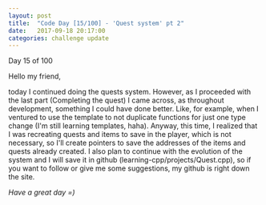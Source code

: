 ```yaml
---
layout: post
title:  "Code Day [15/100] - 'Quest system' pt 2"
date:   2017-09-18 20:17:00
categories: challenge update
---
```


Day 15 of 100

Hello my friend,

today I continued doing the quests system. However, as I proceeded with the last part (Completing the quest) I came across, as throughout development, something I could have done better. Like, for example, when I ventured to use the template to not duplicate functions for just one type change (I'm still learning templates, haha). Anyway, this time, I realized that I was recreating quests and items to save in the player, which is not necessary, so I'll create pointers to save the addresses of the items and quests already created. I also plan to continue with the evolution of the system and I will save it in github (learning-cpp/projects/Quest.cpp), so if you want to follow or give me some suggestions, my github is right down the site.

_Have a great day =)_